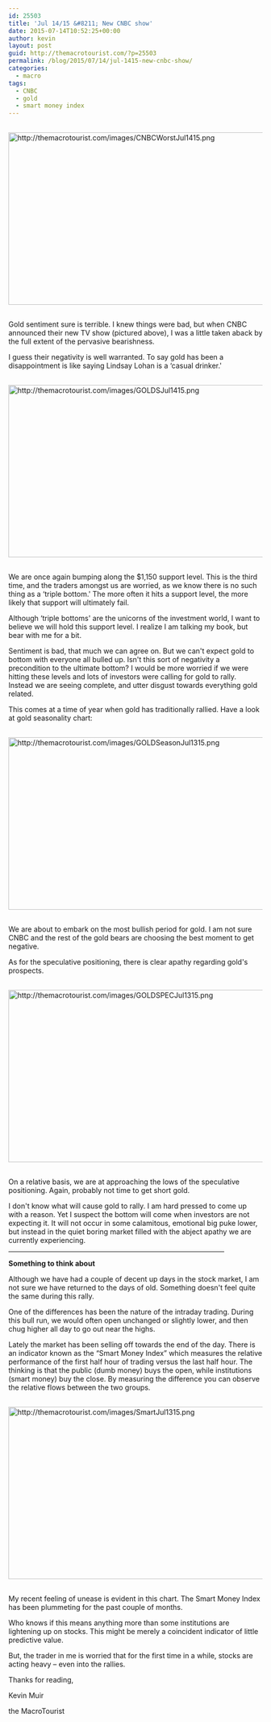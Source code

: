 ```yaml
---
id: 25503
title: 'Jul 14/15 &#8211; New CNBC show'
date: 2015-07-14T10:52:25+00:00
author: kevin
layout: post
guid: http://themacrotourist.com/?p=25503
permalink: /blog/2015/07/14/jul-1415-new-cnbc-show/
categories:
  - macro
tags:
  - CNBC
  - gold
  - smart money index
---
```


  <img src="http://themacrotourist.com/images/CNBCWorstJul1415.png" alt="http://themacrotourist.com/images/CNBCWorstJul1415.png" style="margin:30px auto;display:block;" width="600" height="342">

Gold sentiment sure is terrible. I knew things were bad, but when CNBC announced their new TV show (pictured above), I was a little taken aback by the full extent of the pervasive bearishness.

I guess their negativity is well warranted. To say gold has been a disappointment is like saying Lindsay Lohan is a ‘casual drinker.'


  <img src="http://themacrotourist.com/images/GOLDSJul1415.png" alt="http://themacrotourist.com/images/GOLDSJul1415.png" style="margin:30px auto;display:block;" width="600" height="342">

We are once again bumping along the $1,150 support level. This is the third time, and the traders amongst us are worried, as we know there is no such thing as a ‘triple bottom.' The more often it hits a support level, the more likely that support will ultimately fail.

Although ‘triple bottoms' are the unicorns of the investment world, I want to believe we will hold this support level. I realize I am talking my book, but bear with me for a bit.

Sentiment is bad, that much we can agree on. But we can't expect gold to bottom with everyone all bulled up. Isn't this sort of negativity a precondition to the ultimate bottom? I would be more worried if we were hitting these levels and lots of investors were calling for gold to rally. Instead we are seeing complete, and utter disgust towards everything gold related.

This comes at a time of year when gold has traditionally rallied. Have a look at gold seasonality chart:


  <img src="http://themacrotourist.com/images/GOLDSeasonJul1315.png" alt="http://themacrotourist.com/images/GOLDSeasonJul1315.png" style="margin:30px auto;display:block;" width="600" height="342">

We are about to embark on the most bullish period for gold. I am not sure CNBC and the rest of the gold bears are choosing the best moment to get negative.

As for the speculative positioning, there is clear apathy regarding gold's prospects.


  <img src="http://themacrotourist.com/images/GOLDSPECJul1315.png" alt="http://themacrotourist.com/images/GOLDSPECJul1315.png" style="margin:30px auto;display:block;" width="600" height="342">

On a relative basis, we are at approaching the lows of the speculative positioning. Again, probably not time to get short gold.

I don't know what will cause gold to rally. I am hard pressed to come up with a reason. Yet I suspect the bottom will come when investors are not expecting it. It will not occur in some calamitous, emotional big puke lower, but instead in the quiet boring market filled with the abject apathy we are currently experiencing.

<hr size="3" width="85%" />

**Something to think about**

Although we have had a couple of decent up days in the stock market, I am not sure we have returned to the days of old. Something doesn't feel quite the same during this rally.

One of the differences has been the nature of the intraday trading. During this bull run, we would often open unchanged or slightly lower, and then chug higher all day to go out near the highs.

Lately the market has been selling off towards the end of the day. There is an indicator known as the “Smart Money Index” which measures the relative performance of the first half hour of trading versus the last half hour. The thinking is that the public (dumb money) buys the open, while institutions (smart money) buy the close. By measuring the difference you can observe the relative flows between the two groups.


  <img src="http://themacrotourist.com/images/SmartJul1315.png" alt="http://themacrotourist.com/images/SmartJul1315.png" style="margin:30px auto;display:block;" width="600" height="342">

My recent feeling of unease is evident in this chart. The Smart Money Index has been plummeting for the past couple of months.

Who knows if this means anything more than some institutions are lightening up on stocks. This might be merely a coincident indicator of little predictive value.

But, the trader in me is worried that for the first time in a while, stocks are acting heavy &#8211; even into the rallies.

Thanks for reading,
  
Kevin Muir
  
the MacroTourist